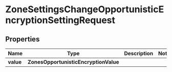 

# ZoneSettingsChangeOpportunisticEncryptionSettingRequest


## Properties

| Name | Type | Description | Notes |
|------------ | ------------- | ------------- | -------------|
|**value** | **ZonesOpportunisticEncryptionValue** |  |  |



